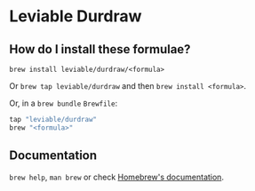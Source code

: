 # Leviable Durdraw

## How do I install these formulae?

`brew install leviable/durdraw/<formula>`

Or `brew tap leviable/durdraw` and then `brew install <formula>`.

Or, in a `brew bundle` `Brewfile`:

```ruby
tap "leviable/durdraw"
brew "<formula>"
```

## Documentation

`brew help`, `man brew` or check [Homebrew's documentation](https://docs.brew.sh).
